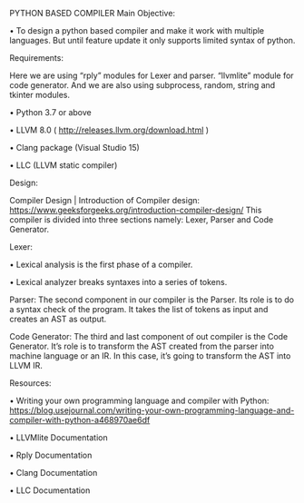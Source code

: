 PYTHON BASED COMPILER
 Main Objective:
 
•	To design a python based compiler and make it work with multiple languages. But until feature update it only supports limited syntax of python.

Requirements:

Here we are using “rply” modules for Lexer and parser. “llvmlite” module for code generator.  And we are also using subprocess, random, string and tkinter modules.

•	Python 3.7 or above

•	 LLVM 8.0 ( http://releases.llvm.org/download.html )

•	Clang package (Visual Studio 15) 

•	LLC (LLVM static compiler)

Design:

Compiler Design | Introduction of Compiler design: https://www.geeksforgeeks.org/introduction-compiler-design/
This compiler is divided into three sections namely: Lexer, Parser and Code Generator. 

Lexer:

•	Lexical analysis is the first phase of a compiler.

•	Lexical analyzer breaks syntaxes into a series of tokens.

 

Parser:
The second component in our compiler is the Parser. Its role is to do a syntax check of the program. It takes the list of tokens as input and creates an AST as output. 

 

Code Generator:
The third and last component of out compiler is the Code Generator. It’s role is to transform the AST created from the parser into machine language or an IR. In this case, it’s going to transform the AST into LLVM IR.

Resources:

•	Writing your own programming language and compiler with Python: https://blog.usejournal.com/writing-your-own-programming-language-and-compiler-with-python-a468970ae6df 

•	LLVMlite Documentation

•	Rply Documentation

•	Clang Documentation

•	LLC Documentation

